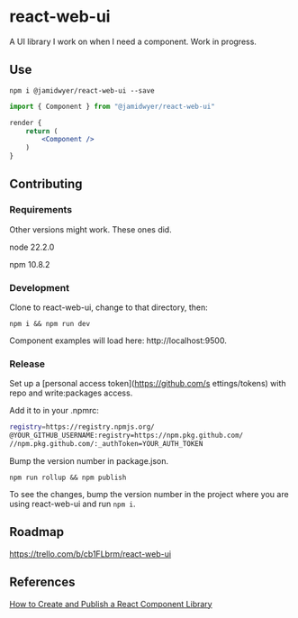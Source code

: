 # react-web-ui

A UI library I work on when I need a component. Work in progress.

## Use

`npm i @jamidwyer/react-web-ui --save`

```jsx
import { Component } from "@jamidwyer/react-web-ui"

render {
    return (
        <Component />
    )
}
```

## Contributing

### Requirements

Other versions might work. These ones did.

node 22.2.0

npm 10.8.2

### Development

Clone to react-web-ui, change to that directory, then:

`npm i && npm run dev`

Component examples will load here: http://localhost:9500.

### Release

Set up a [personal access token](https://github.com/s
ettings/tokens) with repo and write:packages access.

Add it to in your .npmrc:

```sh
registry=https://registry.npmjs.org/
@YOUR_GITHUB_USERNAME:registry=https://npm.pkg.github.com/
//npm.pkg.github.com/:_authToken=YOUR_AUTH_TOKEN
```

Bump the version number in package.json.

`npm run rollup && npm publish`

To see the changes, bump the version number in the project where you are using react-web-ui and run `npm i`.

## Roadmap

https://trello.com/b/cb1FLbrm/react-web-ui

## References

[How to Create and Publish a React Component Library](https://dev.to/alexeagleson/how-to-create-and-publish-a-react-component-library-2oe)
